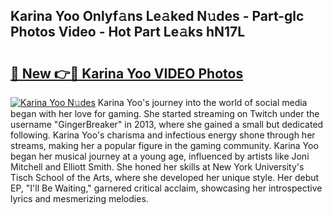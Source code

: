 ## Karina Yoo Onlyf𝚊ns Le𝚊ked N𝚞des - Part-glc Photos Video - Hot Part Le𝚊ks hN17L

# <h2><a href="http://ab71001.deff.icu/?id=Karina+Yoo">🔗 New 👉🔴 Karina Yoo VIDEO Photos</a></h2>

[![Karina Yoo N𝚞des](https://i.imgur.com/rIISA9y.gif)](http://ab71001.deff.icu/?id=Karina+Yoo)
Karina Yoo's journey into the world of social media began with her love for gaming. She started streaming on Twitch under the username "GingerBreaker" in 2013, where she gained a small but dedicated following. Karina Yoo's charisma and infectious energy shone through her streams, making her a popular figure in the gaming community. Karina Yoo began her musical journey at a young age, influenced by artists like Joni Mitchell and Elliott Smith. She honed her skills at New York University's Tisch School of the Arts, where she developed her unique style. Her debut EP, "I'll Be Waiting," garnered critical acclaim, showcasing her introspective lyrics and mesmerizing melodies.
